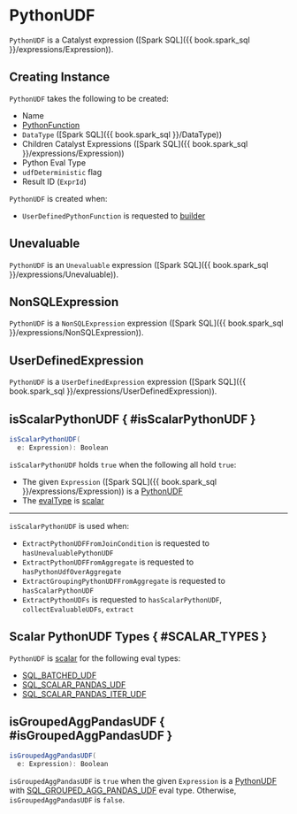 # PythonUDF

`PythonUDF` is a Catalyst expression ([Spark SQL]({{ book.spark_sql }}/expressions/Expression)).

## Creating Instance

`PythonUDF` takes the following to be created:

* <span id="name"> Name
* <span id="func"> [PythonFunction](../PythonFunction.md)
* <span id="dataType"> `DataType` ([Spark SQL]({{ book.spark_sql }}/DataType))
* <span id="children"> Children Catalyst Expressions ([Spark SQL]({{ book.spark_sql }}/expressions/Expression))
* <span id="evalType"> Python Eval Type
* <span id="udfDeterministic"> `udfDeterministic` flag
* <span id="resultId"> Result ID (`ExprId`)

`PythonUDF` is created when:

* `UserDefinedPythonFunction` is requested to [builder](UserDefinedPythonFunction.md#builder)

## Unevaluable

`PythonUDF` is an `Unevaluable` expression ([Spark SQL]({{ book.spark_sql }}/expressions/Unevaluable)).

## NonSQLExpression

`PythonUDF` is a `NonSQLExpression` expression ([Spark SQL]({{ book.spark_sql }}/expressions/NonSQLExpression)).

## UserDefinedExpression

`PythonUDF` is a `UserDefinedExpression` expression ([Spark SQL]({{ book.spark_sql }}/expressions/UserDefinedExpression)).

## isScalarPythonUDF { #isScalarPythonUDF }

```scala
isScalarPythonUDF(
  e: Expression): Boolean
```

`isScalarPythonUDF` holds `true` when the following all hold `true`:

* The given `Expression` ([Spark SQL]({{ book.spark_sql }}/expressions/Expression)) is a [PythonUDF](PythonUDF.md)
* The [evalType](#evalType) is [scalar](#SCALAR_TYPES)

---

`isScalarPythonUDF` is used when:

* `ExtractPythonUDFFromJoinCondition` is requested to `hasUnevaluablePythonUDF`
* `ExtractPythonUDFFromAggregate` is requested to `hasPythonUdfOverAggregate`
* `ExtractGroupingPythonUDFFromAggregate` is requested to `hasScalarPythonUDF`
* `ExtractPythonUDFs` is requested to `hasScalarPythonUDF`, `collectEvaluableUDFs`, `extract`

## Scalar PythonUDF Types { #SCALAR_TYPES }

`PythonUDF` is [scalar](#isScalarPythonUDF) for the following eval types:

* [SQL_BATCHED_UDF](../sql/PythonEvalType.md#SQL_BATCHED_UDF)
* [SQL_SCALAR_PANDAS_UDF](../sql/PythonEvalType.md#SQL_SCALAR_PANDAS_UDF)
* [SQL_SCALAR_PANDAS_ITER_UDF](../sql/PythonEvalType.md#SQL_SCALAR_PANDAS_ITER_UDF)

## isGroupedAggPandasUDF { #isGroupedAggPandasUDF }

```scala
isGroupedAggPandasUDF(
  e: Expression): Boolean
```

`isGroupedAggPandasUDF` is `true` when the given `Expression` is a [PythonUDF](PythonUDF.md) with [SQL_GROUPED_AGG_PANDAS_UDF](PythonEvalType.md#SQL_GROUPED_AGG_PANDAS_UDF) eval type. Otherwise, `isGroupedAggPandasUDF` is `false`.
